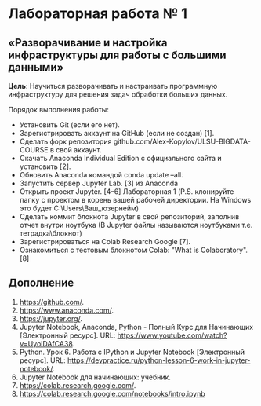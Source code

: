 # Лабораторная работа № 1
## «Разворачивание и настройка инфраструктуры для работы с большими данными»
**Цель**: Научиться разворачивать и настраивать программную инфраструктуру для решения задач обработки больших данных.

Порядок выполнения работы:

* Установить Git (если его нет).
* Зарегистрировать аккаунт на GitHub (если не создан) [1].
* Сделать форк репозитория github.com/Alex-Kopylov/ULSU-BIGDATA-COURSE в свой аккаунт.
* Скачать Anaconda Individual Edition с официального сайта и установить [2].
* Обновить Anaconda командой conda update –all.
* Запустить сервер Jupyter Lab. [3] из Anaconda
* Открыть проект Jupyter. [4–6] Лабораторная 1 (P.S. клонируйте папку с проектом в корень вашей рабочей директории. На Windows это будет C:\Users\Ваш_юзернейм\)
* Сделать коммит блокнота Jupyter в свой репозиторий, заполнив отчет внутри ноутбука (В Jupyter файлы называются ноутбуками т.е. тетрадка\блокнот)
* Зарегистрироваться на Colab Research  Google [7].
* Ознакомиться с тестовым блокнотом Colab: "What is Colaboratory". [8]

## Дополнение
1. https://github.com/.
2. https://www.anaconda.com/.
3. https://jupyter.org/.
4. Jupyter Notebook, Anaconda, Python - Полный Курс для Начинающих [Электронный ресурс]. URL: https://www.youtube.com/watch?v=UyoiDAfCA38.
5. Python. Урок 6. Работа с IPython и Jupyter Notebook [Электронный ресурс]. URL: https://devpractice.ru/python-lesson-6-work-in-jupyter-notebook/.
6. Jupyter Notebook для начинающих: учебник.
7. https://colab.research.google.com/.
8. https://colab.research.google.com/notebooks/intro.ipynb
